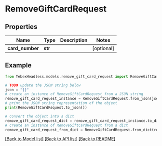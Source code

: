 # RemoveGiftCardRequest


## Properties

Name | Type | Description | Notes
------------ | ------------- | ------------- | -------------
**card_number** | **str** |  | [optional] 

## Example

```python
from TebexHeadless.models.remove_gift_card_request import RemoveGiftCardRequest

# TODO update the JSON string below
json = "{}"
# create an instance of RemoveGiftCardRequest from a JSON string
remove_gift_card_request_instance = RemoveGiftCardRequest.from_json(json)
# print the JSON string representation of the object
print(RemoveGiftCardRequest.to_json())

# convert the object into a dict
remove_gift_card_request_dict = remove_gift_card_request_instance.to_dict()
# create an instance of RemoveGiftCardRequest from a dict
remove_gift_card_request_from_dict = RemoveGiftCardRequest.from_dict(remove_gift_card_request_dict)
```
[[Back to Model list]](../README.md#documentation-for-models) [[Back to API list]](../README.md#documentation-for-api-endpoints) [[Back to README]](../README.md)


